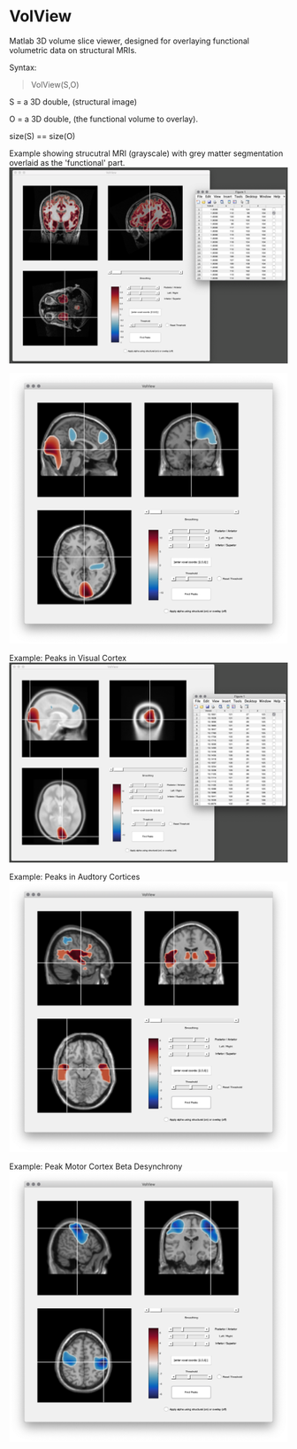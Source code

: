 # VolView

Matlab 3D volume slice viewer, designed for overlaying functional volumetric data on structural MRIs.

Syntax:
> VolView(S,O)

S = a 3D double, (structural image) 

O = a 3D double, (the functional volume to overlay). 

size(S) == size(O)

Example showing strucutral MRI (grayscale) with grey matter segmentation overlaid as the 'functional' part.
![Shot](Shot.png)

![Shot2](Shot2.png)

Example: Peaks in Visual Cortex
![Shot3](Shot3.png)

Example: Peaks in Audtory Cortices
![Aud](Auditory.png)

Example: Peak Motor Cortex Beta Desynchrony
![Motor](MotorBeta.png)
